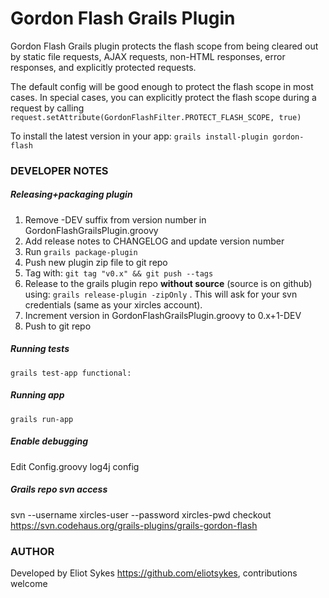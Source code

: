 # Gordon Flash Grails Plugin

Gordon Flash Grails plugin protects the flash scope from being cleared out by static file requests, AJAX requests, non-HTML responses, error responses, and explicitly protected requests.

The default config will be good enough to protect the flash scope in most cases. In special cases, you can explicitly protect the flash scope during a request by calling `request.setAttribute(GordonFlashFilter.PROTECT_FLASH_SCOPE, true)`

To install the latest version in your app: `grails install-plugin gordon-flash`


### DEVELOPER NOTES

##### Releasing+packaging plugin
1. Remove -DEV suffix from version number in GordonFlashGrailsPlugin.groovy
2. Add release notes to CHANGELOG and update version number
3. Run `grails package-plugin`
4. Push new plugin zip file to git repo
5. Tag with: `git tag "v0.x" && git push --tags`
6. Release to the grails plugin repo **without source** (source is on github) using: `grails release-plugin -zipOnly` . This will ask for your svn credentials (same as your xircles account).
7. Increment version in GordonFlashGrailsPlugin.groovy to 0.x+1-DEV
8. Push to git repo

##### Running tests
`grails test-app functional:`

##### Running app
`grails run-app`

##### Enable debugging
Edit Config.groovy log4j config

##### Grails repo svn access
svn --username xircles-user --password xircles-pwd checkout https://svn.codehaus.org/grails-plugins/grails-gordon-flash

### AUTHOR
Developed by Eliot Sykes <https://github.com/eliotsykes>, contributions welcome
